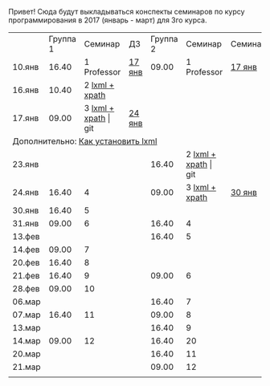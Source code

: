 Привет! Сюда будут выкладываться конспекты семинаров по курсу программирования в 2017 (январь - март) для 3го курса. 

<table>
  <tr>
    <td></td>
    <td>Группа 1</td>
    <td>Семинар</td>
    <td>ДЗ</td>
    <td>Группа 2</td>
    <td>Семинар</td>
    <td>Семинар
</td>
  </tr>
  <tr>
    <td>10.янв</td>
    <td>16.40</td>
    <td>1 Professor</td>
    <td><a href="https://github.com/elmiram/2016learnpython/blob/master/3year/1%20%D0%94%D0%97.md">17 янв</a></td>
    <td>09.00</td>
    <td>1 Professor</td>
    <td><a href="https://github.com/elmiram/2016learnpython/blob/master/3year/1%20%D0%94%D0%97.md">17 янв</a></td>
</td>
  </tr>
  <tr>
    <td>16.янв</td>
    <td>10.40</td>
    <td>2 <a href="https://github.com/elmiram/2016learnpython/blob/master/3year/2%20%D0%A1%D0%B5%D0%BC%D0%B8%D0%BD%D0%B0%D1%80%20-%20lxml.ipynb">lxml + xpath</a></td>
    <td></td>
    <td></td>
    <td></td>
    <td>
</td>
  </tr>
  <tr>
    <td>17.янв</td>
    <td>09.00</td>
    <td>3 <a href="https://github.com/elmiram/2016learnpython/blob/master/3year/2%20%D0%A1%D0%B5%D0%BC%D0%B8%D0%BD%D0%B0%D1%80%20-%20lxml.ipynb">lxml + xpath</a> | git</td>
    <td><a href="https://github.com/elmiram/2016learnpython/blob/master/3year/2%20%D0%94%D0%97.md">24 янв</a></td>
    <td></td>
    <td></td>
    <td>
</td>
  </tr>
  <tr><td colspan="7">Дополнительно: <a href="https://github.com/elmiram/2016learnpython/blob/master/3year/HOW%20TO%20install%20lxml.md">Как установить lxml</a></td></tr>
  <tr>
    <td>23.янв</td>
    <td></td>
    <td></td>
    <td></td>
    <td>16.40</td>
    <td>2 <a href="https://github.com/elmiram/2016learnpython/blob/master/3year/2%20%D0%A1%D0%B5%D0%BC%D0%B8%D0%BD%D0%B0%D1%80%20-%20lxml.ipynb">lxml + xpath</a> | git</td>
    <td>
</td>
  </tr>
  <tr>
    <td>24.янв</td>
    <td>16.40</td>
    <td>4</td>
    <td></td>
    <td>09.00</td>
    <td>3 <a href="https://github.com/elmiram/2016learnpython/blob/master/3year/2%20%D0%A1%D0%B5%D0%BC%D0%B8%D0%BD%D0%B0%D1%80%20-%20lxml.ipynb">lxml + xpath</a></td>
    <td><a href="https://github.com/elmiram/2016learnpython/blob/master/3year/2%20%D0%94%D0%97.md">30 янв</a>
</td>
  </tr>
  <tr>
    <td>30.янв</td>
    <td>16.40</td>
    <td>5</td>
    <td></td>
    <td></td>
    <td></td>
    <td>
</td>
  </tr>
  <tr>
    <td>31.янв</td>
    <td>09.00</td>
    <td>6</td>
    <td></td>
    <td>16.40</td>
    <td>4</td>
    <td>
</td>
  </tr>
  <tr>
    <td>13.фев</td>
    <td></td>
    <td></td>
    <td></td>
    <td>16.40</td>
    <td>5</td>
    <td>
</td>
  </tr>
  <tr>
    <td>14.фев</td>
    <td>09.00</td>
    <td>7</td>
    <td></td>
    <td></td>
    <td></td>
    <td>
</td>
  </tr>
  <tr>
    <td>20.фев</td>
    <td>16.40</td>
    <td>8</td>
    <td></td>
    <td></td>
    <td></td>
    <td>
</td>
  </tr>
  <tr>
    <td>21.фев</td>
    <td>16.40</td>
    <td>9</td>
    <td></td>
    <td>09.00</td>
    <td>6</td>
    <td>
</td>
  </tr>
  <tr>
    <td>28.фев</td>
    <td>09.00</td>
    <td>10</td>
    <td></td>
    <td></td>
    <td></td>
    <td>
</td>
  </tr>
  <tr>
    <td>06.мар</td>
    <td></td>
    <td></td>
    <td></td>
    <td>16.40</td>
    <td>7</td>
    <td>
</td>
  </tr>
  <tr>
    <td>07.мар</td>
    <td>16.40</td>
    <td>11</td>
    <td></td>
    <td>09.00</td>
    <td>8</td>
    <td>
</td>
  </tr>
  <tr>
    <td>13.мар</td>
    <td></td>
    <td></td>
    <td></td>
    <td>16.40</td>
    <td>9</td>
    <td>
</td>
  </tr>
  <tr>
    <td>14.мар</td>
    <td>09.00</td>
    <td>12</td>
    <td></td>
    <td>16.40</td>
    <td>20</td>
    <td>
</td>
  </tr>
  <tr>
    <td>20.мар</td>
    <td></td>
    <td></td>
    <td></td>
    <td>16.40</td>
    <td>11</td>
    <td>
</td>
  </tr>
  <tr>
    <td>21.мар</td>
    <td></td>
    <td></td>
    <td></td>
    <td>09.00</td>
    <td>12</td>
    <td>
</td>
  </tr>
  <tr>
    <td></td>
    <td></td>
    <td></td>
    <td></td>
    <td></td>
    <td></td>
    <td>
</td>
  </tr>
</table>
